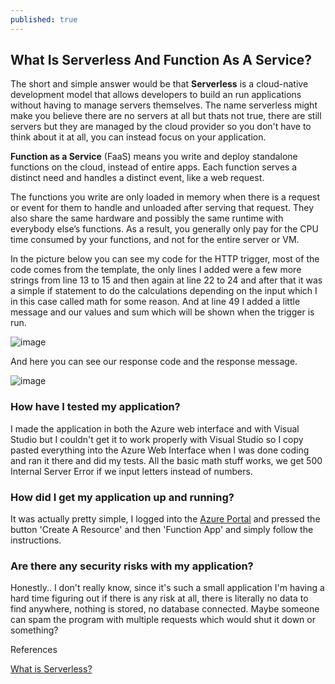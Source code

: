 ```yaml
---
published: true
---
```

## What Is Serverless And Function As A Service?


The short and simple answer would be that **Serverless** is a cloud-native development model that allows developers to build an run applications without having to manage servers themselves. The name serverless might make you believe there are no servers at all but thats not true, there are still servers but they are managed by the cloud provider so you don't have to think about it at all, you can instead focus on your application.

**Function as a Service** (FaaS) means you write and deploy standalone functions on the cloud, instead of entire apps. Each function serves a distinct need and handles a distinct event, like a web request.

The functions you write are only loaded in memory when there is a request or event for them to handle and unloaded after serving that request. They also share the same hardware and possibly the same runtime with everybody else’s functions. As a result, you generally only pay for the CPU time consumed by your functions, and not for the entire server or VM.

In the picture below you can see my code for the HTTP trigger, most of the code comes from the template, the only lines I added were a few more strings from line 13 to 15 and then again at line 22 to 24 and after that it was a simple if statement to do the calculations depending on the input which I in this case called math for some reason. And at line 49 I added a little message and our values and sum which will be shown when the trigger is run.

![image](https://user-images.githubusercontent.com/70013388/133864914-c6f778c1-5764-46f2-adcc-81b884cdb953.png)


And here you can see our response code and the response message.

![image](https://user-images.githubusercontent.com/70013388/133864390-1816eda6-70ae-40bd-ac4a-cfd99235f40c.png)


### How have I tested my application?

I made the application in both the Azure web interface and with Visual Studio but I couldn't get it to work properly with Visual Studio so I copy pasted everything into the Azure Web Interface when I was done coding and ran it there and did my tests. All the basic math stuff works, we get 500 Internal Server Error if we input letters instead of numbers.

### How did I get my application up and running?

It was actually pretty simple, I logged into the [Azure Portal](https://portal.azure.com/#home) and pressed the button 'Create A Resource' and then 'Function App' and simply follow the instructions. 

### Are there any security risks with my application?
Honestly.. I don't really know, since it's such a small application I'm having a hard time figuring out if there is any risk at all, there is literally no data to find anywhere, nothing is stored, no database connected. Maybe someone can spam the program with multiple requests which would shut it down or something?





References

[What is Serverless?](https://quanticdev.com/articles/serverless/)
